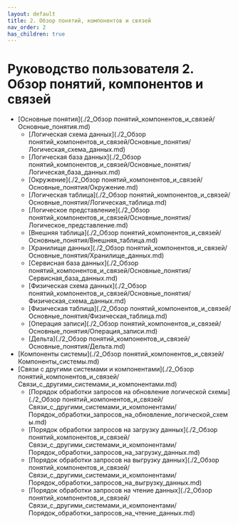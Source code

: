 ```yaml
---
layout: default
title: 2. Обзор понятий, компонентов и связей
nav_order: 2
has_children: true
---
```


Руководство пользователя
2\. Обзор понятий, компонентов и связей
======================================

*   [Основные понятия](./2_Обзор понятий_компонентов_и_связей/Основные_понятия.md)
    *   [Логическая схема данных](./2_Обзор понятий_компонентов_и_связей/Основные_понятия/Логическая_схема_данных.md)
    *   [Логическая база данных](./2_Обзор понятий_компонентов_и_связей/Основные_понятия/Логическая_база_данных.md)
    *   [Окружение](./2_Обзор понятий_компонентов_и_связей/Основные_понятия/Окружение.md)
    *   [Логическая таблица](./2_Обзор понятий_компонентов_и_связей/Основные_понятия/Логическая_таблица.md)
    *   [Логическое представление](./2_Обзор понятий_компонентов_и_связей/Основные_понятия/Логическое_представление.md)
    *   [Внешняя таблица](./2_Обзор понятий_компонентов_и_связей/Основные_понятия/Внешняя_таблица.md)
    *   [Хранилище данных](./2_Обзор понятий_компонентов_и_связей/Основные_понятия/Хранилище_данных.md)
    *   [Сервисная база данных](./2_Обзор понятий_компонентов_и_связей/Основные_понятия/Сервисная_база_данных.md)
    *   [Физическая схема данных](./2_Обзор понятий_компонентов_и_связей/Основные_понятия/Физическая_схема_данных.md)
    *   [Физическая таблица](./2_Обзор понятий_компонентов_и_связей/Основные_понятия/Физическая_таблица.md)
    *   [Операция записи](./2_Обзор понятий_компонентов_и_связей/Основные_понятия/Операция_записи.md)
    *   [Дельта](./2_Обзор понятий_компонентов_и_связей/Основные_понятия/Дельта.md)
*   [Компоненты системы](./2_Обзор понятий_компонентов_и_связей/Компоненты_системы.md)
*   [Связи с другими системами и компонентами](./2_Обзор понятий_компонентов_и_связей/Связи_с_другими_системами_и_компонентами.md)
    *   [Порядок обработки запросов на обновление логической схемы](./2_Обзор понятий_компонентов_и_связей/Связи_с_другими_системами_и_компонентами/Порядок_обработки_запросов_на_обновление_логической_схемы.md)
    *   [Порядок обработки запросов на загрузку данных](./2_Обзор понятий_компонентов_и_связей/Связи_с_другими_системами_и_компонентами/Порядок_обработки_запросов_на_загрузку_данных.md)
    *   [Порядок обработки запросов на выгрузку данных](./2_Обзор понятий_компонентов_и_связей/Связи_с_другими_системами_и_компонентами/Порядок_обработки_запросов_на_выгрузку_данных.md)
    *   [Порядок обработки запросов на чтение данных](./2_Обзор понятий_компонентов_и_связей/Связи_с_другими_системами_и_компонентами/Порядок_обработки_запросов_на_чтение_данных.md)

